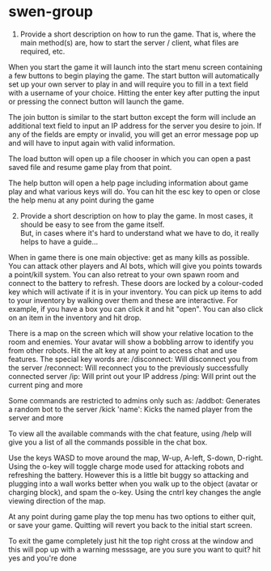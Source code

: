 swen-group
==========
1) Provide a short description on how to run the game.  That is, where the main method(s) are, how to start 
the server / client, what files are required, etc.

When you start the game it will launch into the start menu screen containing a few buttons to begin playing the game.
The start button will automatically set up your own server to play in and will require you to fill in a text field
with a username of your choice. Hitting the enter key after putting the input or pressing the connect button will
launch the game.

The join button is similar to the start button except the form will include an additional text field to input an IP address
for the server you desire to join. If any of the fields are empty or invalid, you will get an error message pop up and 
will have to input again with valid information.

The load button will open up a file chooser in which you can open a past saved file and resume game play from that point.

The help button will open a help page including information about game play and what various keys will do. You can hit the esc
key to open or close the help menu at any point during the game



2) Provide a short description on how to play the game.  In most cases, it should be easy to see from the game itself.  
But, in cases where it's hard to understand what we have to do, it really helps to have a guide...

When in game there is one main objective: get as many kills as possible. You can attack other players and AI bots, which will
give you points towards a point/kill system. You can also retreat to your own spawn room and connect to the battery
to refresh. These doors are locked by a colour-coded key which will activate if it is in your inventory.
You can pick up items to add to your inventory by walking over them and these are interactive. For example, if you have
a box you can click it and hit "open". You can also click on an item in the inventory and hit drop.

There is a map on the screen which will show your relative location to the room and enemies. Your avatar will show
a bobbling arrow to identify you from other robots.
Hit the alt key at any point to access chat and use features. The special key words are:
/disconnect: Will disconnect you from the server
/reconnect: Will reconnect you to the previously successfully connected server
/ip: Will print out your IP address 
/ping: Will print out the current ping
and more

Some commands are restricted to admins only such as:
/addbot: Generates a random bot to the server
/kick 'name': Kicks the named player from the server
and more

To view all the available commands with the chat feature, using /help will give you a list of all the commands possible in the chat box.

Use the keys WASD to move around the map, W-up, A-left, S-down, D-right.
Using the o-key will toggle charge mode used for attacking robots and refreshing the battery. However this is a little bit buggy
so attacking and plugging into a wall works better when you walk up to the object (avatar or charging block), and spam the o-key.
Using the cntrl key changes the angle viewing direction of the map.

At any point during game play the top menu has two options to either quit, or save your game. Quitting will revert you back
to the initial start screen.

To exit the game completely just hit the top right cross at the window and this will pop up with a warning messsage, are you sure
you want to quit? hit yes and you're done

